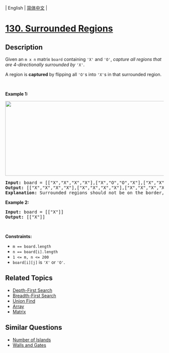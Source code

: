 
| English | [简体中文](README.md) |

# [130. Surrounded Regions](https://leetcode-cn.com/problems/surrounded-regions/)

## Description

<p>Given an <code>m x n</code> matrix <code>board</code> containing <code>&#39;X&#39;</code> and <code>&#39;O&#39;</code>, <em>capture all regions that are 4-directionally&nbsp;surrounded by</em> <code>&#39;X&#39;</code>.</p>

<p>A region is <strong>captured</strong> by flipping all <code>&#39;O&#39;</code>s into <code>&#39;X&#39;</code>s in that surrounded region.</p>

<p>&nbsp;</p>
<p><strong>Example 1:</strong></p>
<img alt="" src="https://assets.leetcode.com/uploads/2021/02/19/xogrid.jpg" style="width: 550px; height: 237px;" />
<pre>
<strong>Input:</strong> board = [[&quot;X&quot;,&quot;X&quot;,&quot;X&quot;,&quot;X&quot;],[&quot;X&quot;,&quot;O&quot;,&quot;O&quot;,&quot;X&quot;],[&quot;X&quot;,&quot;X&quot;,&quot;O&quot;,&quot;X&quot;],[&quot;X&quot;,&quot;O&quot;,&quot;X&quot;,&quot;X&quot;]]
<strong>Output:</strong> [[&quot;X&quot;,&quot;X&quot;,&quot;X&quot;,&quot;X&quot;],[&quot;X&quot;,&quot;X&quot;,&quot;X&quot;,&quot;X&quot;],[&quot;X&quot;,&quot;X&quot;,&quot;X&quot;,&quot;X&quot;],[&quot;X&quot;,&quot;O&quot;,&quot;X&quot;,&quot;X&quot;]]
<strong>Explanation:</strong> Surrounded regions should not be on the border, which means that any &#39;O&#39; on the border of the board are not flipped to &#39;X&#39;. Any &#39;O&#39; that is not on the border and it is not connected to an &#39;O&#39; on the border will be flipped to &#39;X&#39;. Two cells are connected if they are adjacent cells connected horizontally or vertically.
</pre>

<p><strong>Example 2:</strong></p>

<pre>
<strong>Input:</strong> board = [[&quot;X&quot;]]
<strong>Output:</strong> [[&quot;X&quot;]]
</pre>

<p>&nbsp;</p>
<p><strong>Constraints:</strong></p>

<ul>
	<li><code>m == board.length</code></li>
	<li><code>n == board[i].length</code></li>
	<li><code>1 &lt;= m, n &lt;= 200</code></li>
	<li><code>board[i][j]</code> is <code>&#39;X&#39;</code> or <code>&#39;O&#39;</code>.</li>
</ul>


## Related Topics

- [Depth-First Search](https://leetcode-cn.com/tag/depth-first-search)
- [Breadth-First Search](https://leetcode-cn.com/tag/breadth-first-search)
- [Union Find](https://leetcode-cn.com/tag/union-find)
- [Array](https://leetcode-cn.com/tag/array)
- [Matrix](https://leetcode-cn.com/tag/matrix)

## Similar Questions

- [Number of Islands](../number-of-islands/README_EN.md)
- [Walls and Gates](../walls-and-gates/README_EN.md)
